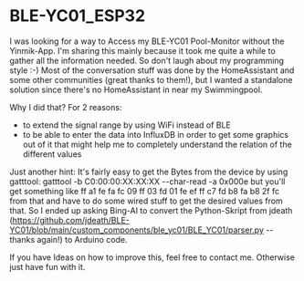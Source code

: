 # BLE-YC01_ESP32
I was looking for a way to Access my BLE-YC01 Pool-Monitor without the Yinmik-App.
I'm sharing this mainly because it took me quite a while to gather all the information needed. So don't laugh about my programming style :-)
Most of the conversation stuff was done by the HomeAssistant and some other communities (great thanks to them!), 
but I wanted a standalone solution since there's no HomeAssistant in near my Swimmingpool.

Why I did that? For 2 reasons:
 - to extend the signal range by using WiFi instead of BLE
 - to be able to enter the data into InfluxDB in order to get some graphics out of it
   that might help me to completely understand the relation of the different values

Just another hint: It's fairly easy to get the Bytes from the device by using gatttool:
  gatttool -b C0:00:00:XX:XX:XX --char-read -a 0x000e
but you'll get something like
  ff a1 fe fa fc 09 ff 03 fd 01 fe ef ff c7 fd b8 fa b8 2f fc 
from that and have to do some wired stuff to get the desired values from that.
So I ended up asking Bing-AI to convert the Python-Skript from jdeath (https://github.com/jdeath/BLE-YC01/blob/main/custom_components/ble_yc01/BLE_YC01/parser.py  --  thanks again!) 
to Arduino code.

If you have Ideas on how to improve this, feel free to contact me. Otherwise just have fun with it.
